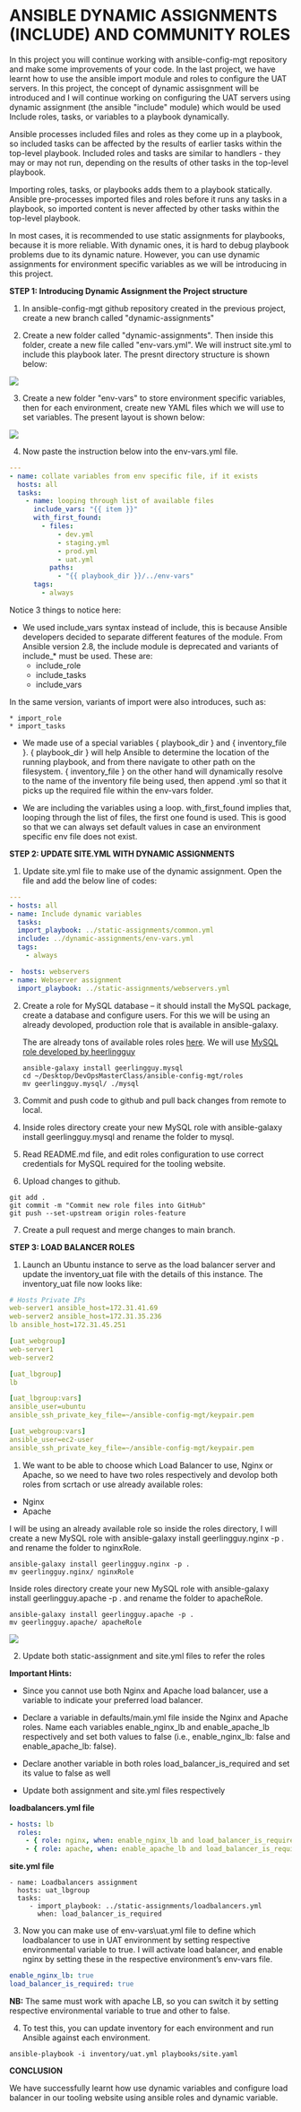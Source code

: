 # ANSIBLE DYNAMIC ASSIGNMENTS (INCLUDE) AND COMMUNITY ROLES

In this project you will continue working with ansible-config-mgt repository and make some improvements of your code. In the last project, we have learnt how to use the ansible import module and roles to configure the UAT servers. In this project, the concept of dynamic assisgnment will be introduced and I will continue working on configuring the UAT servers using dynamic assignment (the ansible "include" module) which would be used Include roles, tasks, or variables to a playbook dynamically. 

Ansible processes included files and roles as they come up in a playbook, so included tasks can be affected by the results of earlier tasks within the top-level playbook. Included roles and tasks are similar to handlers - they may or may not run, depending on the results of other tasks in the top-level playbook.

Importing roles, tasks, or playbooks adds them to a playbook statically. Ansible pre-processes imported files and roles before it runs any tasks in a playbook, so imported content is never affected by other tasks within the top-level playbook.

In most cases, it is recommended to use static assignments for playbooks, because it is more reliable. With dynamic ones, it is hard to debug playbook problems due to its dynamic nature. However, you can use dynamic assignments for environment specific variables as we will be introducing in this project.

__STEP 1: Introducing Dynamic Assignment the Project structure__

1. In ansible-config-mgt github repository created in the previous project, create a new branch called "dynamic-assignments"

2. Create a new folder called "dynamic-assignments". Then inside this folder, create a new file called "env-vars.yml". We will instruct site.yml to include this playbook later. The presnt directory structure is shown below:

![](./img/folder_structure.png)

3. Create a new folder "env-vars" to store environment specific variables, then for each environment, create new YAML files which we will use to set variables. The present layout is shown below:

![](./img/structure.png)

4. Now paste the instruction below into the env-vars.yml file.

```YAML
---
- name: collate variables from env specific file, if it exists
  hosts: all
  tasks:
    - name: looping through list of available files
      include_vars: "{{ item }}"
      with_first_found:
        - files:
            - dev.yml
            - staging.yml
            - prod.yml
            - uat.yml
          paths:
            - "{{ playbook_dir }}/../env-vars"
      tags:
        - always
```

Notice 3 things to notice here:

* We used include_vars syntax instead of include, this is because Ansible developers decided to separate different features of the module. From Ansible version 2.8, the include module is deprecated and variants of include_* must be used. These are:
    * include_role
    * include_tasks
    * include_vars

In the same version, variants of import were also introduces, such as:

    * import_role
    * import_tasks

* We made use of a special variables { playbook_dir } and { inventory_file }. { playbook_dir } will help Ansible to determine the location of the running playbook, and from there navigate to other path on the filesystem. { inventory_file } on the other hand will dynamically resolve to the name of the inventory file being used, then append .yml so that it picks up the required file within the env-vars folder.

* We are including the variables using a loop. with_first_found implies that, looping through the list of files, the first one found is used. This is good so that we can always set default values in case an environment specific env file does not exist.

__STEP 2: UPDATE SITE.YML WITH DYNAMIC ASSIGNMENTS__

1. Update site.yml file to make use of the dynamic assignment. Open the file and add the below line of codes:

```YAML
---
- hosts: all
- name: Include dynamic variables 
  tasks:
  import_playbook: ../static-assignments/common.yml 
  include: ../dynamic-assignments/env-vars.yml
  tags:
    - always

-  hosts: webservers
- name: Webserver assignment
  import_playbook: ../static-assignments/webservers.yml
```

2. Create a role for MySQL database – it should install the MySQL package, create a database and configure users. For this we will be using an already devoloped, production role that is available in ansible-galaxy. 

    The are already tons of available roles roles [here](https://galaxy.ansible.com/home). We will use [MySQL role developed by heerlingguy](https://galaxy.ansible.com/geerlingguy/mysql)

    ```SHELL
    ansible-galaxy install geerlingguy.mysql
    cd ~/Desktop/DevOpsMasterClass/ansible-config-mgt/roles
    mv geerlingguy.mysql/ ./mysql

    ```


3. Commit and push code to github and pull back changes from remote to local.

4. Inside roles directory create your new MySQL role with ansible-galaxy install geerlingguy.mysql and rename the folder to mysql.

5. Read README.md file, and edit roles configuration to use correct credentials for MySQL required for the tooling website.


6. Upload changes to github.

```SHELL
git add .
git commit -m "Commit new role files into GitHub"
git push --set-upstream origin roles-feature
```

7. Create a pull request and merge changes to main branch.

__STEP 3: LOAD BALANCER ROLES__

1. Launch an Ubuntu instance to serve as the load balancer server and update the inventory_uat file with the details of this instance. The inventory_uat file now looks like:

```YAML
# Hosts Private IPs
web-server1 ansible_host=172.31.41.69
web-server2 ansible_host=172.31.35.236
lb ansible_host=172.31.45.251

[uat_webgroup]
web-server1
web-server2

[uat_lbgroup]
lb

[uat_lbgroup:vars]
ansible_user=ubuntu
ansible_ssh_private_key_file=~/ansible-config-mgt/keypair.pem

[uat_webgroup:vars]
ansible_user=ec2-user
ansible_ssh_private_key_file=~/ansible-config-mgt/keypair.pem
```

1. We want to be able to choose which Load Balancer to use, Nginx or Apache, so we need to have two roles respectively and devolop both roles from scrtach or use already available roles:

* Nginx
* Apache

I will be using an already available role so inside the roles directory, I will create a new MySQL role with ansible-galaxy install geerlingguy.nginx -p . and rename the folder to nginxRole.

```SHELL
ansible-galaxy install geerlingguy.nginx -p .
mv geerlingguy.nginx/ nginxRole
```

Inside roles directory create your new MySQL role with ansible-galaxy install geerlingguy.apache -p . and rename the folder to apacheRole.

```SHELL
ansible-galaxy install geerlingguy.apache -p .
mv geerlingguy.apache/ apacheRole
```

![](./img/installed_roles.png)

2. Update both static-assignment and site.yml files to refer the roles

__Important Hints:__

* Since you cannot use both Nginx and Apache load balancer, use a variable to indicate your preferred load balancer.

* Declare a variable in defaults/main.yml file inside the Nginx and Apache roles. Name each variables enable_nginx_lb and enable_apache_lb respectively and set both values to false (i.e., enable_nginx_lb: false and enable_apache_lb: false).

* Declare another variable in both roles load_balancer_is_required and set its value to false as well

* Update both assignment and site.yml files respectively

__loadbalancers.yml file__

```YAML
- hosts: lb
  roles:
    - { role: nginx, when: enable_nginx_lb and load_balancer_is_required }
    - { role: apache, when: enable_apache_lb and load_balancer_is_required }
```

__site.yml file__

```YML
- name: Loadbalancers assignment
  hosts: uat_lbgroup
  tasks:
     - import_playbook: ../static-assignments/loadbalancers.yml
       when: load_balancer_is_required

```
3. Now you can make use of env-vars\uat.yml file to define which loadbalancer to use in UAT environment by setting respective environmental variable to true. I will activate load balancer, and enable nginx by setting these in the respective environment’s env-vars file.

```YAML
enable_nginx_lb: true
load_balancer_is_required: true
```

__NB:__ The same must work with apache LB, so you can switch it by setting respective environmental variable to true and other to false.

4. To test this, you can update inventory for each environment and run Ansible against each environment.

```SHELL
ansible-playbook -i inventory/uat.yml playbooks/site.yaml
```

__CONCLUSION__

We have successfully learnt how use dynamic variables and configure load balancer in our tooling website using ansible roles and dynamic variable.














